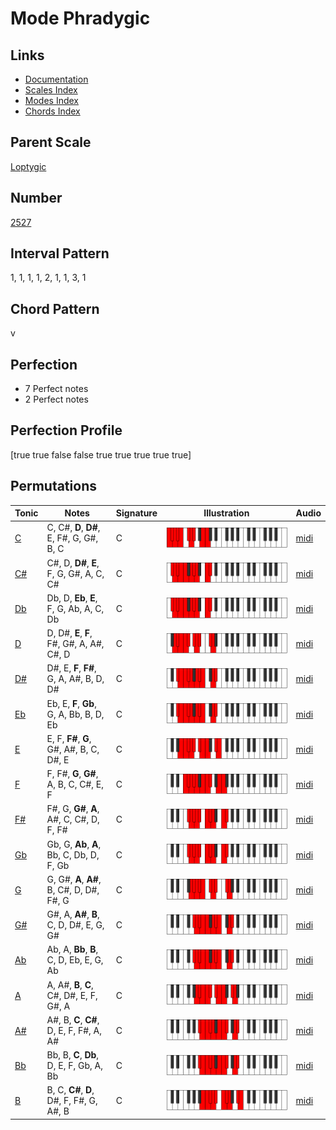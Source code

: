 # Mode Phradygic

## Links

- [Documentation](README.md)
- [Scales Index](Scales.md)
- [Modes Index](Modes.md)
- [Chords Index](Chords.md)

## Parent Scale

[Loptygic](ScaleLoptygic.md)

## Number

[2527](https://ianring.com/musictheory/scales/2527)

## Interval Pattern

1, 1, 1, 1, 2, 1, 1, 3, 1

## Chord Pattern

v

## Perfection

- 7 Perfect notes
- 2 Perfect notes

## Perfection Profile

[true true false false true true true true true]

## Permutations

| Tonic | Notes | Signature | Illustration | Audio |
|-------|-------|-----------|--------------|-------|
| [C](ModeCNaturalPhradygic.md) | C, C#, **D**, **D#**, E, F#, G, G#, B, C | C | ![CNaturalPhradygic](ModeCNaturalPhradygic.png) | [midi](https://github.com/edipermadi/music/blob/main/docs/ModeCNaturalPhradygic.mid?raw=true) |
| [C#](ModeCSharpPhradygic.md) | C#, D, **D#**, **E**, F, G, G#, A, C, C# | C | ![CSharpPhradygic](ModeCSharpPhradygic.png) | [midi](https://github.com/edipermadi/music/blob/main/docs/ModeCSharpPhradygic.mid?raw=true) |
| [Db](ModeDFlatPhradygic.md) | Db, D, **Eb**, **E**, F, G, Ab, A, C, Db | C | ![DFlatPhradygic](ModeDFlatPhradygic.png) | [midi](https://github.com/edipermadi/music/blob/main/docs/ModeDFlatPhradygic.mid?raw=true) |
| [D](ModeDNaturalPhradygic.md) | D, D#, **E**, **F**, F#, G#, A, A#, C#, D | C | ![DNaturalPhradygic](ModeDNaturalPhradygic.png) | [midi](https://github.com/edipermadi/music/blob/main/docs/ModeDNaturalPhradygic.mid?raw=true) |
| [D#](ModeDSharpPhradygic.md) | D#, E, **F**, **F#**, G, A, A#, B, D, D# | C | ![DSharpPhradygic](ModeDSharpPhradygic.png) | [midi](https://github.com/edipermadi/music/blob/main/docs/ModeDSharpPhradygic.mid?raw=true) |
| [Eb](ModeEFlatPhradygic.md) | Eb, E, **F**, **Gb**, G, A, Bb, B, D, Eb | C | ![EFlatPhradygic](ModeEFlatPhradygic.png) | [midi](https://github.com/edipermadi/music/blob/main/docs/ModeEFlatPhradygic.mid?raw=true) |
| [E](ModeENaturalPhradygic.md) | E, F, **F#**, **G**, G#, A#, B, C, D#, E | C | ![ENaturalPhradygic](ModeENaturalPhradygic.png) | [midi](https://github.com/edipermadi/music/blob/main/docs/ModeENaturalPhradygic.mid?raw=true) |
| [F](ModeFNaturalPhradygic.md) | F, F#, **G**, **G#**, A, B, C, C#, E, F | C | ![FNaturalPhradygic](ModeFNaturalPhradygic.png) | [midi](https://github.com/edipermadi/music/blob/main/docs/ModeFNaturalPhradygic.mid?raw=true) |
| [F#](ModeFSharpPhradygic.md) | F#, G, **G#**, **A**, A#, C, C#, D, F, F# | C | ![FSharpPhradygic](ModeFSharpPhradygic.png) | [midi](https://github.com/edipermadi/music/blob/main/docs/ModeFSharpPhradygic.mid?raw=true) |
| [Gb](ModeGFlatPhradygic.md) | Gb, G, **Ab**, **A**, Bb, C, Db, D, F, Gb | C | ![GFlatPhradygic](ModeGFlatPhradygic.png) | [midi](https://github.com/edipermadi/music/blob/main/docs/ModeGFlatPhradygic.mid?raw=true) |
| [G](ModeGNaturalPhradygic.md) | G, G#, **A**, **A#**, B, C#, D, D#, F#, G | C | ![GNaturalPhradygic](ModeGNaturalPhradygic.png) | [midi](https://github.com/edipermadi/music/blob/main/docs/ModeGNaturalPhradygic.mid?raw=true) |
| [G#](ModeGSharpPhradygic.md) | G#, A, **A#**, **B**, C, D, D#, E, G, G# | C | ![GSharpPhradygic](ModeGSharpPhradygic.png) | [midi](https://github.com/edipermadi/music/blob/main/docs/ModeGSharpPhradygic.mid?raw=true) |
| [Ab](ModeAFlatPhradygic.md) | Ab, A, **Bb**, **B**, C, D, Eb, E, G, Ab | C | ![AFlatPhradygic](ModeAFlatPhradygic.png) | [midi](https://github.com/edipermadi/music/blob/main/docs/ModeAFlatPhradygic.mid?raw=true) |
| [A](ModeANaturalPhradygic.md) | A, A#, **B**, **C**, C#, D#, E, F, G#, A | C | ![ANaturalPhradygic](ModeANaturalPhradygic.png) | [midi](https://github.com/edipermadi/music/blob/main/docs/ModeANaturalPhradygic.mid?raw=true) |
| [A#](ModeASharpPhradygic.md) | A#, B, **C**, **C#**, D, E, F, F#, A, A# | C | ![ASharpPhradygic](ModeASharpPhradygic.png) | [midi](https://github.com/edipermadi/music/blob/main/docs/ModeASharpPhradygic.mid?raw=true) |
| [Bb](ModeBFlatPhradygic.md) | Bb, B, **C**, **Db**, D, E, F, Gb, A, Bb | C | ![BFlatPhradygic](ModeBFlatPhradygic.png) | [midi](https://github.com/edipermadi/music/blob/main/docs/ModeBFlatPhradygic.mid?raw=true) |
| [B](ModeBNaturalPhradygic.md) | B, C, **C#**, **D**, D#, F, F#, G, A#, B | C | ![BNaturalPhradygic](ModeBNaturalPhradygic.png) | [midi](https://github.com/edipermadi/music/blob/main/docs/ModeBNaturalPhradygic.mid?raw=true) |

